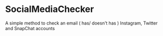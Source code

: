 # SocialMediaChecker
A simple method to check an email ( has/ doesn't has )  Instagram, Twitter and SnapChat accounts
